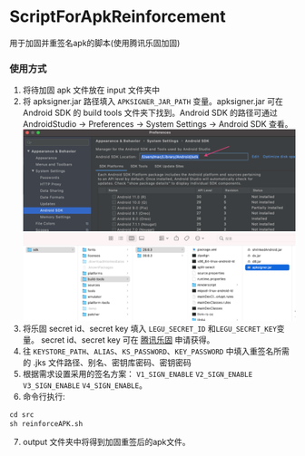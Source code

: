 # ScriptForApkReinforcement
用于加固并重签名apk的脚本(使用腾讯乐固加固)

### 使用方式
1. 将待加固 apk 文件放在 input 文件夹中
2. 将 apksigner.jar 路径填入 `APKSIGNER_JAR_PATH` 变量。apksigner.jar 可在 Android SDK 的 build tools 文件夹下找到。Android SDK 的路径可通过 AndroidStudio -> Preferences -> System Settings -> Android SDK 查看。
![image](https://raw.githubusercontent.com/HarveyTsang/ScriptForApkReinforcement/main/asset/android_sdk.png)
![image](https://raw.githubusercontent.com/HarveyTsang/ScriptForApkReinforcement/main/asset/apksigner.png)
3. 将乐固 secret id、secret key 填入 `LEGU_SECRET_ID` 和`LEGU_SECRET_KEY`变量。 secret id、secret key 可在 [腾讯乐固](https://cloud.tencent.com) 申请获得。
4. 往 `KEYSTORE_PATH`、`ALIAS`、`KS_PASSWORD`、`KEY_PASSWORD` 中填入重签名所需的 .jks 文件路径、别名、密钥库密码、密钥密码
5. 根据需求设置采用的签名方案： `V1_SIGN_ENABLE` `V2_SIGN_ENABLE` `V3_SIGN_ENABLE` `V4_SIGN_ENABLE`。
6. 命令行执行:
```
cd src
sh reinforceAPK.sh
```
7. output 文件夹中将得到加固重签后的apk文件。
